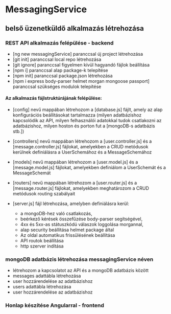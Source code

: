 # MessagingService

## belső üzenetküldő alkalmazás létrehozása

### REST API alkalmazás felépülése - backend

* [ng new messagingService] paranccsal új project létrehozása
* [git init] paranccsal local repo létrehozása
* [git ignore] paranccsal figyelmen kívül hagyandó fájlok beállítása
* [npm i] paranccsal alap package-k telepítése
* [npm init] paranccsal package.json létrehozása
* [npm i express body-parser helmet morgan mongoose passport] paranccsal szükséges modulok telepítése

#### Az alkalmazás fájlstruktúrájának felépülése:

* [config] nevű mappában létrehozom a [database.js] fájlt, amely az alap konfigurációs beállításokat tartalmazza
(milyen adatbázishoz kapcsolódik az API, milyen felhasználói adatokkal tudok csatlakozni az adatbázishoz, milyen hoston és porton fut a [mongoDB-s adatbázis stb.])

* [controllers] nevű mappában létrehozom a [user.controller.js] és a [message.controller.js] fájlokat, amelyekben a CRUD metódusok kerülnek definiálásra a UserSchemához és a MessageSchemához

* [models] nevű mappában létrehozom a [user.model.js] és a [message.model.js] fájlokat, amelyekben definiálom a UserSchemát és a MessageSchemát

* [routers] nevű mappában létrehozom a [user.router.js] és a [message.router.js] fájlokat, amelyekben meghatározom a CRUD metódusok routing szabályait

* [server.js] fájl létrehozása, amelyben definiálásra kerül: 
    * a mongoDB-hez való csatlakozás, 
    * beérkező kérések összefűzése body-parser segítségével,
    * 4xx és 5xx-as státuszkódú válaszok loggolása morgannal,
    * alap security beállítása helmet package által
    * Az oldal automatikus frissülésének beállítása
    * API routok beállítása
    * http szerver indítása


### mongoDB adatbázis létrehozása messagingService néven

* létrehozom a kapcsolatot az API és a mongoDB adatbázis között
* messages adattábla létrehozása
* user hozzárendelése az adatbázishoz
* users adattábla létrehozása
* user hozzárendelése az adatbázishoz

### Honlap készítése Angularral - frontend

